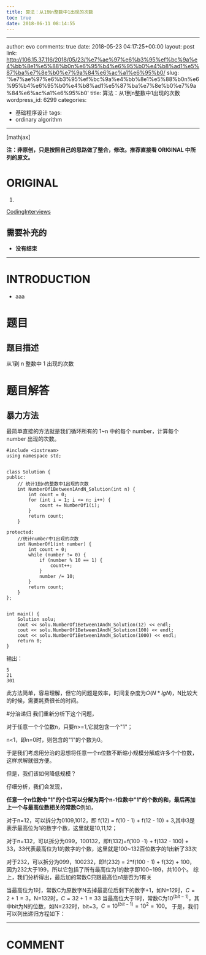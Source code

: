 ```yaml
---
title: 算法：从1到n整数中1出现的次数
toc: true
date: 2018-06-11 08:14:55
---
```

---
author: evo
comments: true
date: 2018-05-23 04:17:25+00:00
layout: post
link: http://106.15.37.116/2018/05/23/%e7%ae%97%e6%b3%95%ef%bc%9a%e4%bb%8e1%e5%88%b0n%e6%95%b4%e6%95%b0%e4%b8%ad1%e5%87%ba%e7%8e%b0%e7%9a%84%e6%ac%a1%e6%95%b0/
slug: '%e7%ae%97%e6%b3%95%ef%bc%9a%e4%bb%8e1%e5%88%b0n%e6%95%b4%e6%95%b0%e4%b8%ad1%e5%87%ba%e7%8e%b0%e7%9a%84%e6%ac%a1%e6%95%b0'
title: 算法：从1到n整数中1出现的次数
wordpress_id: 6299
categories:
- 基础程序设计
tags:
- ordinary algorithm
---

<!-- more -->

[mathjax]

**注：非原创，只是按照自己的思路做了整合，修改。推荐直接看 ORIGINAL 中所列的原文。**


# ORIGINAL





 	
  1. 


[CodingInterviews](https://github.com/gatieme/CodingInterviews)







## 需要补充的





 	
  * **没有结束**





* * *





# INTRODUCTION





 	
  * aaa





# 题目




## 题目描述


从1到 n 整数中 1 出现的次数






# 题目解答




## 暴力方法


最简单直接的方法就是我们循环所有的 1~n 中的每个 number，计算每个 number 出现的次数。

    
    #include <iostream>
    using namespace std;
    
    
    class Solution {
    public:
    	// 统计1到n的整数中1出现的次数
    	int NumberOf1Between1AndN_Solution(int n) {
    		int count = 0;
    		for (int i = 1; i <= n; i++) {
    			count += NumberOf1(i);
    		}
    		return count;
    	}
    
    protected:
    	//统计number中1出现的次数
    	int NumberOf1(int number) {
    		int count = 0;
    		while (number != 0) {
    			if (number % 10 == 1) {
    				count++;
    			}
    			number /= 10;
    		}
    		return count;
    	}
    };
    
    
    int main() {
    	Solution solu;
    	cout << solu.NumberOf1Between1AndN_Solution(12) << endl;
    	cout << solu.NumberOf1Between1AndN_Solution(100) << endl;
    	cout << solu.NumberOf1Between1AndN_Solution(1000) << endl;
    	return 0;
    }


输出：

    
    5
    21
    301


此方法简单，容易理解，但它的问题是效率，时间复杂度为$O(N * lgN)$，N比较大的时候，需要耗费很长的时间。

#分治递归
我们重新分析下这个问题，

对于任意一个个位数n，只要n>=1,它就包含一个"1"；

n<1，即n=0时，则包含的"1"的个数为0。

于是我们考虑用分治的思想将任意一个n位数不断缩小规模分解成许多个个位数，这样求解就很方便。

但是，我们该如何降低规模？

仔细分析，我们会发现，

**任意一个n位数中"1"的个位可以分解为两个n-1位数中"1"的个数的和，最后再加上一个与最高位数相关的常数C**例如，

对于n=12，可以拆分为0109,1012，即 f(12) = f(10 - 1) + f(12 - 10) + 3,其中3是表示最高位为1的数字个数，这里就是10,11,12；

对于n=132，可以拆分为099，100132，即f(132)=f(100 -1) + f(132 - 100) + 33，33代表最高位为1的数字的个数，这里就是100~132百位数字的1出新了33次

对于232，可以拆分为099，100232，即f(232) = 2*f(100 - 1) + f(32) + 100，因为232大于199，所以它包括了所有最高位为1的数字即100~199，共100个。
综上，我们分析得出，最后加的常数C只跟最高位n1是否为1有关

当最高位为1时，常数C为原数字N去掉最高位后剩下的数字+1，如N=12时，$C = 2 + 1 = 3$，N=132时，$C = 32 + 1 = 33$
当最高位大于1时，常数C为$10^(bit-1)$，其中bit为N的位数，如N=232时，bit=3，$C = 10^(bit-1) = 10^2 = 100$。 于是，我们可以列出递归方程如下：











* * *





# COMMENT



